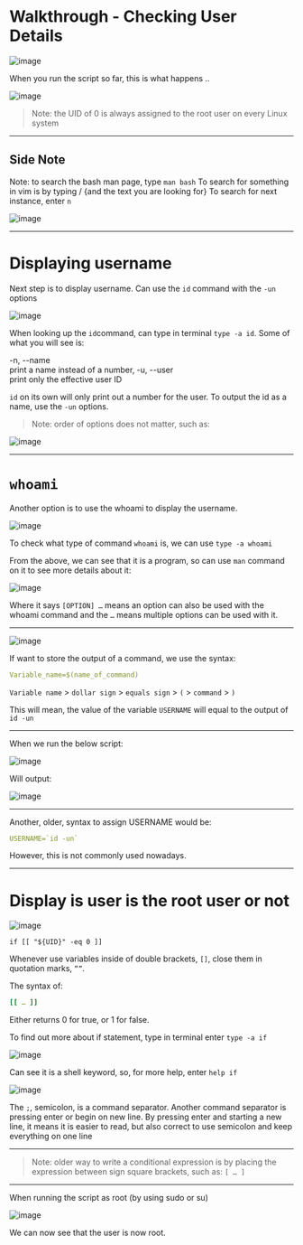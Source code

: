 # Walkthrough - Checking User Details 



![image](https://user-images.githubusercontent.com/107522496/201332846-7857be94-0d24-4def-bb3d-4b85d7bfa763.png)

When you run the script so far, this is what happens ..

![image](https://user-images.githubusercontent.com/107522496/201332917-23512007-1e3c-470f-ba72-b161f534f8c9.png)

> Note: the UID of 0 is always assigned to the root user on every Linux system 

---
## Side Note 

Note: to search the bash man page, type `man bash`
To search for something in vim is by typing / {and the text you are looking for}
To search for next instance, enter `n`

![image](https://user-images.githubusercontent.com/107522496/201333169-155b6f6c-ea74-488d-9180-b96ffe10efbc.png)

---

# Displaying username 


Next step is to display username. Can use the `id` command with the `-un` options

![image](https://user-images.githubusercontent.com/107522496/201333283-55a0995a-8905-4ca3-adcd-ec16efbe2a75.png)

When looking up the `id`command, can type in terminal `type -a id`. Some of what you will see is: 

-n, --name  <br />
    print a name instead of a number,
-u, --user  <br />
              print only the effective user ID  <br />
              
`id` on its own will only print out a number for the user. To output the id as a name, use the `-un` options.

> Note: order of options does not matter, such as:

![image](https://user-images.githubusercontent.com/107522496/201333815-dbd4e12b-f4f9-43e4-9a77-e3344594bde4.png)

--- 

# `whoami`

Another option is to use the whoami to display the username. 

![image](https://user-images.githubusercontent.com/107522496/201333891-487cdab2-6dd2-4e82-9ce4-9b0a80da111e.png)

To check what type of command `whoami` is, we can use `type -a whoami`

From the above, we can see that it is a program, so can use `man` command on it to see more details about it:

![image](https://user-images.githubusercontent.com/107522496/201334048-5e2a644e-1153-4177-b4b5-5746e79b9497.png)

Where it says `[OPTION] …` means an option can also be used with the whoami command and the `…` means multiple options can be used with it. 

--- 

![image](https://user-images.githubusercontent.com/107522496/201334114-bbb3c704-49aa-4b95-93e3-7ae64651e199.png)

If want to store the output of a command, we use the syntax:

```yaml
Variable_name=$(name_of_command)
```
`Variable name` > `dollar sign` > `equals sign` > `(` > `command` > `)` 

This will mean, the value of the variable `USERNAME` will equal to the output of `id -un`

---

When we run the below script:

![image](https://user-images.githubusercontent.com/107522496/201334257-abcf6e40-ef44-4dc6-a01a-d847dfc04ab7.png)

Will output:

![image](https://user-images.githubusercontent.com/107522496/201334576-4f258b38-da73-4e99-9a4e-fe3b8ed24f8e.png)

---

Another, older, syntax to assign USERNAME would be:
```yaml
USERNAME=`id -un`
```
However, this is not commonly used nowadays. 

---

# Display is user is the root user or not 

![image](https://user-images.githubusercontent.com/107522496/201334722-61f0488d-1655-4472-9f93-7d8c0d33ddb3.png)

`if [[ "${UID}" -eq 0 ]]`

Whenever use variables inside of double brackets, `[]`, close them in quotation marks, `””`. 

The syntax of:

```yaml
[[ … ]]
```

Either returns 0 for true, or 1 for false.

To find out more about if statement, type in terminal enter `type -a if`

![image](https://user-images.githubusercontent.com/107522496/201334878-710b0aad-4568-4ff9-a666-6d17c823c44c.png)

Can see it is a shell keyword, so, for  more help, enter `help if`

![image](https://user-images.githubusercontent.com/107522496/201334962-06e631d5-20e4-47d3-82a6-9efdf78e84f6.png)

The `;`, semicolon, is a command separator. Another command separator is pressing enter or begin on new line.
By pressing enter and starting a new line, it means it is easier to read, but also correct to use semicolon and keep everything on one line

---

> Note: older way to write a conditional expression is by placing the expression between sign square brackets, such as: 
`[ … ]`  

---

When running the script as root (by using sudo or su) 

![image](https://user-images.githubusercontent.com/107522496/201335151-e5ad114a-32c3-4aaa-8be7-05ffa911a692.png)

We can now see that the user is now root. 
